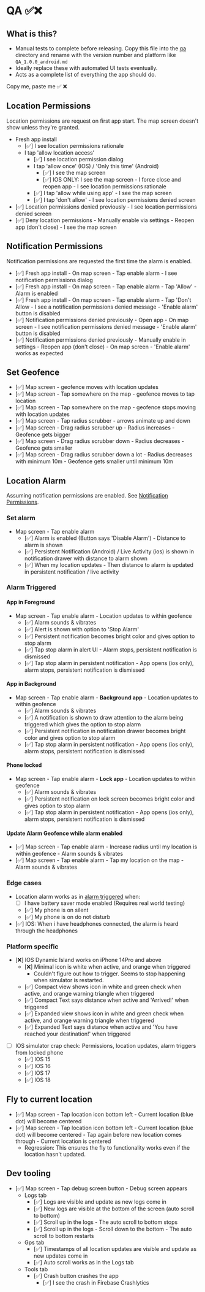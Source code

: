 # QA ✅❌

## What is this?

- Manual tests to complete before releasing. Copy this file into the [qa](./qa) directory and rename
  with the version number and platform like `QA_1.0.0_android.md`
- Ideally replace these with automated UI tests eventually.
- Acts as a complete list of everything the app should do.

Copy me, paste me ✅ ❌

## Location Permissions

Location permissions are request on first app start. The map screen doesn't show unless they're
granted.

- Fresh app install
    - [✅] I see location permissions rationale
    - I tap 'allow location access'
        - [✅] I see location permission dialog
        - I tap 'allow once' (IOS) / 'Only this time' (Android)
            - [✅] I see the map screen
            - [✅] IOS ONLY: I see the map screen - I force close and reopen app - I see location
              permissions rationale
        - [✅] I tap 'allow while using app' - I see the map screen
        - [✅] I tap 'don't allow' - I see location permissions denied screen
- [✅] Location permissions denied previously - I see location permissions denied screen
- [✅] Deny location permissions - Manually enable via settings - Reopen app (don't close) - I
  see the map screen

## Notification Permissions

Notification permissions are requested the first time the alarm is enabled.

- [✅] Fresh app install - On map screen - Tap enable alarm - I see notification permissions dialog
- [✅] Fresh app install - On map screen - Tap enable alarm - Tap 'Allow' - Alarm is enabled
- [✅] Fresh app install - On map screen - Tap enable alarm - Tap 'Don't Allow - I see a notification
  permissions denied message - 'Enable alarm' button is disabled
- [✅] Notification permissions denied previously - Open app - On map screen - I see notification
  permissions denied message - 'Enable alarm' button is disabled
- [✅] Notification permissions denied previously - Manually enable in settings - Reopen app (don't
  close) - On map screen - 'Enable alarm' works as expected

## Set Geofence

- [✅] Map screen - geofence moves with location updates
- [✅] Map screen - Tap somewhere on the map - geofence moves to tap location
- [✅] Map screen - Tap somewhere on the map - geofence stops moving with location updates
- [✅] Map screen - Tap radius scrubber - arrows animate up and down
- [✅] Map screen - Drag radius scrubber up - Radius increases - Geofence gets bigger
- [✅] Map screen - Drag radius scrubber down - Radius decreases - Geofence gets smaller
- [✅] Map screen - Drag radius scrubber down a lot - Radius decreases with minimum 10m - Geofence
  gets smaller until minimum 10m

## Location Alarm

Assuming notification permissions are enabled.
See [Notification Permissions](#notification-permissions).

### Set alarm

- Map screen - Tap enable alarm
    - [✅] Alarm is enabled (Button says 'Disable Alarm') - Distance to alarm is shown
    - [✅] Persistent Notification (Android) / Live Activity (ios) is shown in notification drawer
      with distance to alarm shown
    - [✅] When my location updates - Then distance to alarm is updated in persistent notification /
      live activity

### Alarm Triggered

#### App in Foreground

- Map screen - Tap enable alarm - Location updates to within geofence
    - [✅] Alarm sounds & vibrates
    - [✅] Alert is shown with option to 'Stop Alarm'
    - [✅] Persistent notification becomes bright color and gives option to stop alarm
    - [✅] Tap stop alarm in alert UI - Alarm stops, persistent notification is dismissed
    - [✅] Tap stop alarm in persistent notification - App opens (ios only), alarm stops, persistent
      notification is dismissed

#### App in Background

- Map screen - Tap enable alarm - **Background app** - Location updates to within geofence
    - [✅] Alarm sounds & vibrates
    - [✅] A notification is shown to draw attention to the alarm being triggered which gives the
      option to stop alarm
    - [✅] Persistent notification in notification drawer becomes bright color and gives option to
      stop alarm
    - [✅] Tap stop alarm in persistent notification - App opens (ios only), alarm stops, persistent
      notification is dismissed

#### Phone locked

- Map screen - Tap enable alarm - **Lock app** - Location updates to within geofence
    - [✅] Alarm sounds & vibrates
    - [✅] Persistent notification on lock screen becomes bright color and gives option to stop alarm
    - [✅] Tap stop alarm in persistent notification - App opens (ios only), alarm stops, persistent
      notification is dismissed

#### Update Alarm Geofence while alarm enabled

- [✅] Map screen - Tap enable alarm - Increase radius until my location is within geofence - Alarm
  sounds & vibrates
- [✅] Map screen - Tap enable alarm - Tap my location on the map - Alarm sounds & vibrates

### Edge cases

- Location alarm works as in [alarm triggered](#alarm-triggered) when:
    - [ ] I have battery saver mode enabled (Requires real world testing)
    - [✅] My phone is on silent
    - [✅] My phone is on do not disturb
- [✅] IOS: When i have headphones connected, the alarm is heard through the headphones

### Platform specific

- [❌] IOS Dynamic Island works on iPhone 14Pro and above
    - [❌] Minimal icon is white when active, and orange when triggered
        - Couldn't figure out how to trigger. Seems to stop happening when simulator is restarted.
    - [✅]  Compact view shows icon in white and green check when active, and orange warning triangle
      when
      triggered
    - [✅] Compact Text says distance when active and 'Arrived!' when triggered
    - [✅] Expanded view shows icon in white and green check when active, and orange warning triangle
      when triggered
    - [✅] Expanded Text says distance when active and 'You have reached your destination!' when
      triggered
- [ ] IOS simulator crap check:
  Permissions, location updates, alarm triggers from locked phone
    - [✅] IOS 15
    - [✅] IOS 16
    - [✅] IOS 17
    - [✅] IOS 18

## Fly to current location

- [✅] Map screen - Tap location icon bottom left - Current location (blue dot) will become centered
- [✅] Map screen - Tap location icon bottom left - Current location (blue dot) will become
  centered - Tap again before new location comes through - Current location is centered
    - Regression: This ensures the fly to functionality works even if the location hasn't updated.

## Dev tooling

- [✅] Map screen - Tap debug screen button - Debug screen appears
    - Logs tab
        - [✅] Logs are visible and update as new logs come in
        - [✅] New logs are visible at the bottom of the screen (auto scroll to bottom)
        - [✅] Scroll up in the logs - The auto scroll to bottom stops
        - [✅] Scroll up in the logs - Scroll down to the bottom - The auto scroll to bottom restarts
    - Gps tab
        - [✅] Timestamps of all location updates are visible and update as new updates come in
        - [✅] Auto scroll works as in the Logs tab
    - Tools tab
        - [✅] Crash button crashes the app
            - [✅] I see the crash in Firebase Crashlytics